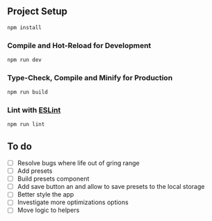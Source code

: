 ## Project Setup

```sh
npm install
```

### Compile and Hot-Reload for Development

```sh
npm run dev
```

### Type-Check, Compile and Minify for Production

```sh
npm run build
```

### Lint with [ESLint](https://eslint.org/)

```sh
npm run lint
```
## To do
- [ ] Resolve bugs where life out of gring range
- [ ] Add presets
- [ ] Build presets component
- [ ] Add save button an and allow to save presets to the local storage
- [ ] Better style the app
- [ ] Investigate more optimizations options
- [ ] Move logic to helpers
